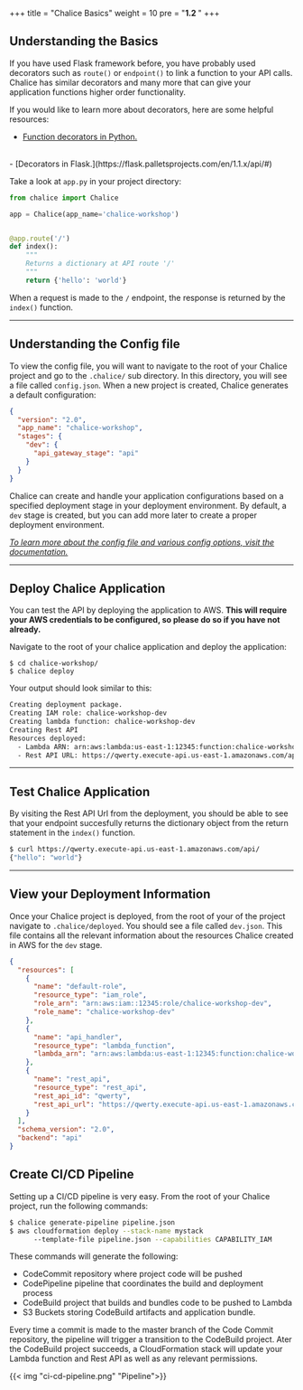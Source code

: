 +++
title = "Chalice Basics"
weight = 10
pre = "<b>1.2 </b>"
+++

## Understanding the Basics

If you have used Flask framework before, you have probably used decorators such as ```route()``` or ```endpoint()``` to link a function to your API calls. Chalice has similar decorators and many more that can give your application functions higher order functionality.

If you would like to learn more about decorators, here are some helpful resources:
<br>
  - [Function decorators in Python.](https://docs.python.org/3.7/whatsnew/2.4.html#pep-318-decorators-for-functions-and-methods)
<br>
  - [Decorators in Flask.](https://flask.palletsprojects.com/en/1.1.x/api/#)

Take a look at ```app.py``` in your project directory:
```python
from chalice import Chalice

app = Chalice(app_name='chalice-workshop')


@app.route('/')
def index():
    """
    Returns a dictionary at API route '/'
    """
    return {'hello': 'world'}
```

When a request is made to the ```/``` endpoint, the response is returned by the ```index()``` function.

___

## Understanding the Config file

To view the config file, you will want to navigate to the root of your Chalice project and go to the ```.chalice/``` sub directory. In this directory, you will see a file called ```config.json```. When a new project is created, Chalice generates a default configuration:

```json
{
  "version": "2.0",
  "app_name": "chalice-workshop",
  "stages": {
    "dev": {
      "api_gateway_stage": "api"
    }
  }
}
```

Chalice can create and handle your application configurations based on a specified deployment stage in your deployment environment. By default, a ```dev``` stage is created, but you can add more later to create a proper deployment environment. 

*[To learn more about the config file and various config options, visit the documentation.](https://aws.github.io/chalice/topics/configfile.html#configuration-file)*

___

## Deploy Chalice Application

You can test the API by deploying the application to AWS. **This will require your AWS credentials to be configured, so please do so if you have not already.**

Navigate to the root of your chalice application and deploy the application:

```
$ cd chalice-workshop/
$ chalice deploy
```

Your output should look similar to this:

```bash
Creating deployment package.
Creating IAM role: chalice-workshop-dev
Creating lambda function: chalice-workshop-dev
Creating Rest API
Resources deployed:
  - Lambda ARN: arn:aws:lambda:us-east-1:12345:function:chalice-workshop-dev
  - Rest API URL: https://qwerty.execute-api.us-east-1.amazonaws.com/api/
```

___

## Test Chalice Application

By visiting the Rest API Url from the deployment, you should be able to see that your endpoint succesfully returns the dictionary object from the return statement in the ```index()``` function.

```bash
$ curl https://qwerty.execute-api.us-east-1.amazonaws.com/api/
{"hello": "world"}
```

___

## View your Deployment Information

Once your Chalice project is deployed, from the root of your of the project navigate to ```.chalice/deployed```. You should see a file called ```dev.json```. This file contains all the relevant information about the resources Chalice created in AWS for the ```dev``` stage.

```json
{
  "resources": [
    {
      "name": "default-role",
      "resource_type": "iam_role",
      "role_arn": "arn:aws:iam::12345:role/chalice-workshop-dev",
      "role_name": "chalice-workshop-dev"
    },
    {
      "name": "api_handler",
      "resource_type": "lambda_function",
      "lambda_arn": "arn:aws:lambda:us-east-1:12345:function:chalice-workshop-dev"
    },
    {
      "name": "rest_api",
      "resource_type": "rest_api",
      "rest_api_id": "qwerty",
      "rest_api_url": "https://qwerty.execute-api.us-east-1.amazonaws.com/api/"
    }
  ],
  "schema_version": "2.0",
  "backend": "api"
}
```

## Create CI/CD Pipeline

Setting up a CI/CD pipeline is very easy. From the root of your Chalice project, run the following commands:
```bash
$ chalice generate-pipeline pipeline.json
$ aws cloudformation deploy --stack-name mystack
      --template-file pipeline.json --capabilities CAPABILITY_IAM
```
These commands will generate the following:
- CodeCommit repository where project code will be pushed
- CodePipeline pipeline that coordinates the build and deployment process
- CodeBuild project that builds and bundles code to be pushed to Lambda
- S3 Buckets storing CodeBuild artifacts and application bundle.

Every time a commit is made to the master branch of the Code Commit repository, the pipeline will trigger a transition to the CodeBuild project. Ater the CodeBuild project succeeds, a CloudFormation stack will update your Lambda function and Rest API as well as any relevant permissions.

{{< img "ci-cd-pipeline.png" "Pipeline">}}
